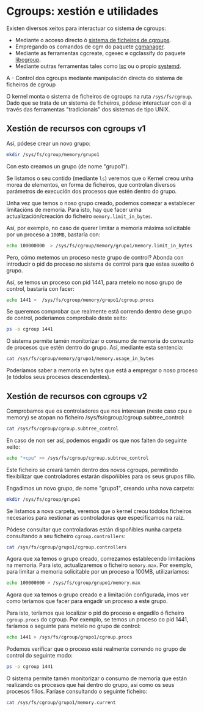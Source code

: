 # Cgroups: xestión e utilidades

Existen diversos xeitos para interactuar co sistema de cgroups:

- Mediante o acceso directo ó [sistema de ficheiros de cgroups](https://man7.org/linux/man-pages/man7/cgroups.7.html).
- Empregando os comandos de cgm do paquete [cgmanager](https://linuxcontainers.org/cgmanager/).
- Mediante as ferramentas cgcreate, cgexec e cgclassify do paquete [libcgroup](http://libcg.sourceforge.net/html/main.html).
- Mediante outras ferramentas tales como [lxc](https://linuxcontainers.org/) ou o propio [systemd](https://es.wikipedia.org/wiki/Systemd).

A - Control dos cgroups mediante manipulación directa do sistema de ficheiros de cgroup

O kernel monta o sistema de ficheiros de cgroups na ruta ```/sys/fs/cgroup```. Dado que se trata de un sistema de ficheiros, pódese interactuar con él a través das ferramentas "tradicionais" dos sistemas de tipo UNIX. 

## Xestión de recursos con cgroups v1

Así, pódese crear un novo grupo:

```bash
mkdir /sys/fs/cgroup/memory/grupo1
```

Con esto creamos un grupo (de nome "grupo1").

Se listamos o seu contido (mediante ```ls```) veremos que o Kernel creou unha morea de elementos, en forma de ficheiros, que controlan diversos parámetros de execución dos procesos que estén dentro do grupo.

Unha vez que temos o noso grupo creado,  podemos comezar a establecer limitacións de memoria. Para isto, hay que facer unha actualización/creación do ficheiro ```memory.limit_in_bytes```.

Así, por exemplo, no caso de querer limitar a memoria máxima solicitable por un proceso a ```100MB```, bastaría con:

```bash
echo 100000000  > /sys/fs/cgroup/memory/grupo1/memory.limit_in_bytes
```
Pero, cómo metemos un proceso neste grupo de control? Abonda con introducir o pid do proceso no sistema de control para que estea suxeito ó grupo. 

Así, se temos un proceso con pid 1441, para metelo no noso grupo de control, bastaría con facer:

```bash
echo 1441 >  /sys/fs/cgroup/memory/grupo1/cgroup.procs
```

Se queremos comprobar que realmente está correndo dentro dese grupo de control, poderíamos comprobalo deste xeito:

```bash
ps -o cgroup 1441
```

O sistema permite tamén monitorizar o consumo de memoria do conxunto de procesos que estén dentro do grupo. Así, mediante esta sentencia:

```bash
cat /sys/fs/cgroup/memory/grupo1/memory.usage_in_bytes
```

Poderíamos saber a memoria en bytes que está a empregar o noso proceso (e tódolos seus procesos descendentes).

## Xestión de recursos con cgroups v2

Comprobamos que os controladores que nos interesan (neste caso cpu e memory) se atopan no ficheiro /sys/fs/cgroup/cgroup.subtree_control:

```bash
cat /sys/fs/cgroup/cgroup.subtree_control
```

En caso de non ser así, podemos engadir os que nos falten do seguinte xeito:

```bash
echo "+cpu" >> /sys/fs/cgroup/cgroup.subtree_control
```

Este ficheiro se creará tamén dentro dos novos cgroups, permitindo flexibilizar que controladores estarán dispoñibles para os seus grupos fillo.

Engadimos un novo grupo, de nome "grupo1", creando unha nova carpeta:

```bash
mkdir /sys/fs/cgroup/grupo1
```

Se listamos a nova carpeta, veremos que o kernel creou tódolos ficheiros necesarios para xestionar as controladoras que especificamos na raíz.

Pódese consultar que controladoras están dispoñibles nunha carpeta consultando a seu ficheiro `cgroup.controllers`:

```bash
cat /sys/fs/cgroup/grupo1/cgroup.controllers
```

Agora que xa temos o grupo creado, comezamos establecendo limitacións na memoria. Para isto, actualizaremos o ficheiro `memory.max`. Por exemplo, para limitar a memoria solicitable por un proceso a 100MB, utilizaríamos:

```bash
echo 100000000 > /sys/fs/cgroup/grupo1/memory.max
```

Agora que xa temos o grupo creado e a limitación configurada, imos ver como teríamos que facer para engadir un proceso a este grupo. 

Para isto, teríamos que localizar o pid do proceso e engadilo ó ficheiro `cgroup.procs` do cgroup. Por exemplo, se temos un proceso co pid 1441, faríamos o seguinte para metelo no grupo de control:

```bash
echo 1441 > /sys/fs/cgroup/grupo1/cgroup.procs
```

Podemos verificar que o proceso esté realmente correndo no grupo de control do seguinte modo:

```bash
ps -o cgroup 1441
```

O sistema permite tamén monitorizar o consumo de memoria que están realizando os procesos que hai dentro do grupo, así como os seus procesos fillos. Faríase consultando o seguinte ficheiro:

```bash
cat /sys/fs/cgroup/grupo1/memory.current
```
